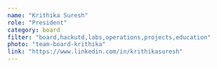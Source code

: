 ```yaml
---
name: "Krithika Suresh"
role: "President"
category: board
filter: "board,hackutd,labs,operations,projects,education"
photo: "team-board-krithika"
link: "https://www.linkedin.com/in/krithikasuresh"
---
```

